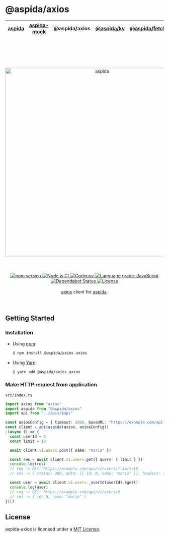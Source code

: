 # @aspida/axios

| [aspida] | [aspida-mock] | @aspida/axios | [@aspida/ky] | [@aspida/fetch] | [@aspida/node-fetch] |
| -------- | ------------- | ------------- | ------------ | --------------- | -------------------- |


<br />
<br />
<br />
<br />
<br />
<div align="center">
  <img src="https://aspidajs.github.io/aspida/logos/svg/black.svg" alt="aspida" title="aspida" width="600" />
</div>
<br />
<br />
<br />
<div align="center">
  <a href="https://www.npmjs.com/package/@aspida/axios">
    <img src="https://img.shields.io/npm/v/@aspida/axios" alt="npm version" />
  </a>
  <a href="https://github.com/aspida/aspida/actions?query=workflow%3A%22Node.js+CI%22">
    <img src="https://github.com/aspida/aspida/workflows/Node.js%20CI/badge.svg?branch=master" alt="Node.js CI" />
  </a>
  <a href="https://codecov.io/gh/aspida/aspida">
    <img src="https://img.shields.io/codecov/c/github/aspida/aspida.svg" alt="Codecov" />
  </a>
  <a href="https://lgtm.com/projects/g/aspida/aspida/context:javascript">
    <img src="https://img.shields.io/lgtm/grade/javascript/g/aspida/aspida.svg" alt="Language grade: JavaScript" />
  </a>
  <a href="https://dependabot.com">
    <img src="https://api.dependabot.com/badges/status?host=github&repo=aspida/aspida" alt="Dependabot Status" />
  </a>
  <a href="https://github.com/aspida/aspida/blob/master/packages/aspida-axios/LICENSE">
    <img src="https://img.shields.io/npm/l/@aspida/axios" alt="License" />
  </a>
</div>
<br />
<div align="center"><a href="https://github.com/axios/axios/">axios</a> client for <a href="https://github.com/aspida/aspida/">aspida</a>.</div>
<br />
<br />

## Getting Started

### Installation

- Using [npm](https://www.npmjs.com/):

  ```sh
  $ npm install @aspida/axios axios
  ```

- Using [Yarn](https://yarnpkg.com/):

  ```sh
  $ yarn add @aspida/axios axios
  ```

### Make HTTP request from application

`src/index.ts`

```typescript
import axios from "axios"
import aspida from "@aspida/axios"
import api from "../apis/$api"

const axiosConfig = { timeout: 3000, baseURL: "https://example.com/api" }
const client = api(aspida(axios, axiosConfig))
;(async () => {
  const userId = 0
  const limit = 10

  await client.v1.users.post({ name: "mario" })

  const res = await client.v1.users.get({ query: { limit } })
  console.log(res)
  // req -> GET: https://example.com/api/v1/users/?limit=10
  // res -> { status: 200, data: [{ id: 0, name: "mario" }], headers: {...} }

  const user = await client.v1.users._userId(userId).$get()
  console.log(user)
  // req -> GET: https://example.com/api/v1/users/0
  // res -> { id: 0, name: "mario" }
})()
```

## License

aspida-axios is licensed under a [MIT License](https://github.com/aspida/aspida/blob/master/packages/aspida-axios/LICENSE).

[aspida]: https://github.com/aspida/aspida/tree/master/packages/aspida
[aspida-mock]: https://github.com/aspida/aspida/tree/master/packages/aspida-mock
[@aspida/ky]: https://github.com/aspida/aspida/tree/master/packages/aspida-ky
[@aspida/fetch]: https://github.com/aspida/aspida/tree/master/packages/aspida-fetch
[@aspida/node-fetch]: https://github.com/aspida/aspida/tree/master/packages/aspida-node-fetch
